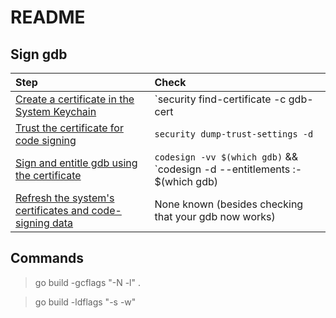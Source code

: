 # README #

## Sign gdb ##

| Step                                                                                                                                         | Check                                  |
|:---------------------------------------------------------------------------------------------------------------------------------------------|:---------------------------------------|
| [Create a certificate in the System Keychain](https://sourceware.org/gdb/wiki/PermissionsDarwin#Create_a_certificate_in_the_System_Keychain) | `security find-certificate -c gdb-cert | grep System.keychain` && `security find-certificate -p -c gdb-cert | openssl x509 -checkend 0` |
| [Trust the certificate for code signing](https://sourceware.org/gdb/wiki/PermissionsDarwin#Trust_the_certificate_for_code_signing)           | `security dump-trust-settings -d`      |
| [Sign and entitle gdb using the certificate](https://sourceware.org/gdb/wiki/PermissionsDarwin#Sign_and_entitle_the_gdb_binary)              | `codesign -vv $(which gdb)` && `codesign -d --entitlements :- $(which gdb) | grep -a com.apple.security.cs.debugger`|
|[Refresh the system's certificates and code-signing data](https://sourceware.org/gdb/wiki/PermissionsDarwin#Refresh_the_system.27s_certificates_and_code-signing_data)| None known (besides checking that your gdb now works)|

## Commands ##

> go build -gcflags "-N -l" .

> go build -ldflags "-s -w"
